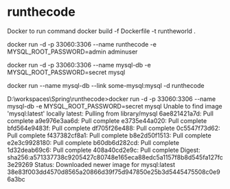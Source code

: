# runthecode

Docker to run command 
docker build -f Dockerfile -t runtheworld .


docker run -d -p 33060:3306 --name runthecode -e MYSQL_ROOT_PASSWORD=admin adminuser


docker run -d -p 33060:3306 --name mysql-db -e MYSQL_ROOT_PASSWORD=secret mysql

docker run --name mysql-db --link some-mysql:mysql -d runthecode

D:\workspaces\Spring\runthecode>docker run -d -p 33060:3306 --name mysql-db -e MYSQL_ROOT_PASSWORD=secret mysql
Unable to find image 'mysql:latest' locally
latest: Pulling from library/mysql
6ae821421a7d: Pull complete
a9e976e3aa6d: Pull complete
e3735e44a020: Pull complete
bfd564e9483f: Pull complete
df705f26e488: Pull complete
0c5547f73d62: Pull complete
f437382cf8a1: Pull complete
b8e2d50f1513: Pull complete
e2e3c9928180: Pull complete
b60db6d282cd: Pull complete
1d32deab69c6: Pull complete
408a40cd2e9c: Pull complete
Digest: sha256:a571337738c9205427c80748e165eca88edc5a1157f8b8d545fa127fc3e29269
Status: Downloaded newer image for mysql:latest
38e83f003dd4570d8565a20866d39f75d947850e25b3d5445475508c0e96a3bc